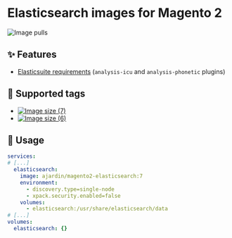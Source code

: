 # Elasticsearch images for Magento 2
![Image pulls](https://img.shields.io/docker/pulls/ajardin/magento2-elasticsearch)

## ✨ Features
* [Elasticsuite requirements][1] (`analysis-icu` and `analysis-phonetic` plugins)

## 🐳 Supported tags
* [![Image size (7)](https://img.shields.io/docker/image-size/ajardin/magento2-elasticsearch/7?label=ajardin%2Fmagento2-elasticsearch%3A7)](/magento2/elasticsearch/7.x/Dockerfile)
* [![Image size (6)](https://img.shields.io/docker/image-size/ajardin/magento2-elasticsearch/6?label=ajardin%2Fmagento2-elasticsearch%3A6)](/magento2/elasticsearch/6.x/Dockerfile)

## 🚀 Usage
```yaml
services:
# [...]
  elasticsearch:
    image: ajardin/magento2-elasticsearch:7
    environment:
      - discovery.type=single-node
      - xpack.security.enabled=false
    volumes:
      - elasticsearch:/usr/share/elasticsearch/data
# [...]
volumes:
  elasticsearch: {}
```

<!-- Resources -->
[1]: https://github.com/Smile-SA/elasticsuite
